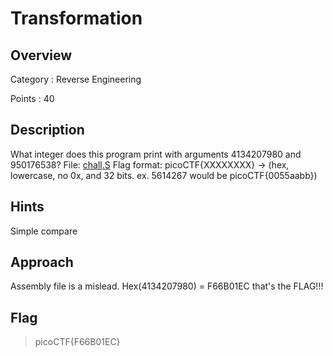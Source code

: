 # Transformation

## Overview
Category : Reverse Engineering

Points : 40

## Description

What integer does this program print with arguments 4134207980 and 950176538? File: [chall.S](https://mercury.picoctf.net/static/da36e19990a2cede1dff10f9f33fe4b4/chall.S) Flag format: picoCTF{XXXXXXXX} -> (hex, lowercase, no 0x, and 32 bits. ex. 5614267 would be picoCTF{0055aabb})

## Hints

Simple compare

## Approach
Assembly file is a mislead. 
Hex(4134207980) = F66B01EC
that's the FLAG!!!

## Flag

> picoCTF{F66B01EC}